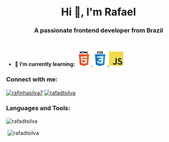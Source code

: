 <h1 align="center">Hi 👋, I'm Rafael</h1>
<h3 align="center">A passionate frontend developer from Brazil</h3><br>


  - 🌱 <strong>I’m currently learning:</strong> <a href="https://www.w3.org/html/" target="_blank"> 
    <img src="https://raw.githubusercontent.com/devicons/devicon/master/icons/html5/html5-original-wordmark.svg" alt="html5" width="40" height="40"/> 
  </a> <a href="https://www.w3schools.com/css/" target="_blank"> 
    <img src="https://raw.githubusercontent.com/devicons/devicon/master/icons/css3/css3-original-wordmark.svg" alt="css3" width="40" height="40"/> 
  </a> <a href="https://developer.mozilla.org/en-US/docs/Web/JavaScript" target="_blank"> 
    <img src="https://raw.githubusercontent.com/devicons/devicon/master/icons/javascript/javascript-original.svg" alt="javascript" width="40" height="40"/> 
  </a> </a> 
  

<h3 align="left">Connect with me:</h3>
<p align="left">
<a href="https://twitter.com/rafinhasilva7" target="blank"><img align="center" src="https://img.shields.io/badge/Twitter-1DA1F2?style=for-the-badge&logo=twitter&logoColor=white" alt="rafinhasilva7"/></a>
<a href="https://linkedin.com/in/rafadtsilva" target="blank"><img align="center" src="https://img.shields.io/badge/LinkedIn-0077B5?style=for-the-badge&logo=linkedin&logoColor=white" alt="rafadtsilva"/></a>
</p>

<h3 align="left">Languages and Tools:</h3>

<p><img align="left" src="https://github-readme-stats.vercel.app/api/top-langs?username=rafadtsilva&show_icons=true&locale=en&layout=compact" alt="rafadtsilva" /></p>
<br>
<p>&nbsp;<img align="center" src="https://github-readme-stats.vercel.app/api?username=rafadtsilva&show_icons=true&locale=en" alt="rafadtsilva" /></p>
